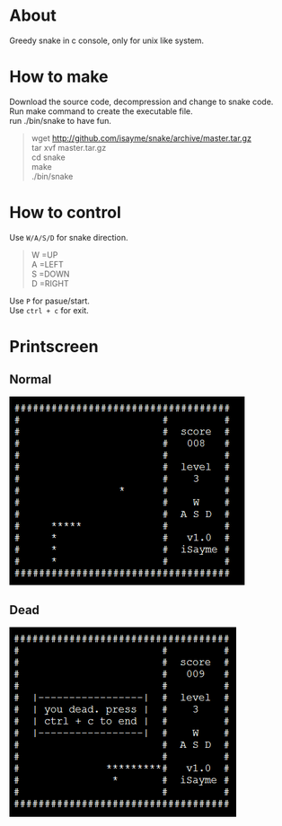 About
=====

Greedy snake in c console, only for unix like system.

How to make
===========
Download the source code, decompression and change to snake code.  
Run make command to create the executable file.  
run ./bin/snake to have fun.  
> wget http://github.com/isayme/snake/archive/master.tar.gz  
> tar xvf master.tar.gz  
> cd snake  
> make  
> ./bin/snake     

How to control
==============
Use `W/A/S/D` for snake direction.  
> W =UP  
A =LEFT  
S =DOWN  
D =RIGHT  

Use `P` for pasue/start.  
Use `ctrl + c` for exit.  

Printscreen
===========

## Normal ##
![Normal](https://github.com/isayme/snake/blob/master/bin/snake_normal.png)
## Dead ##
![Dead](https://github.com/isayme/snake/blob/master/bin/snake_dead.png)